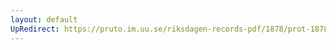 ```yaml
---
layout: default
UpRedirect: https://pruto.im.uu.se/riksdagen-records-pdf/1878/prot-1878--fk--026/prot-1878--fk--026_037.pdf
---
```


